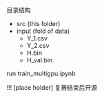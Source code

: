 目录结构

- src (this folder)
- input (fold of data)
    - Y_1.csv
    - Y_2.csv
    - H.bin
    -  H_val.bin

run train_multigpu.ipynb


!!! [place holder] 复赛结束后开源
